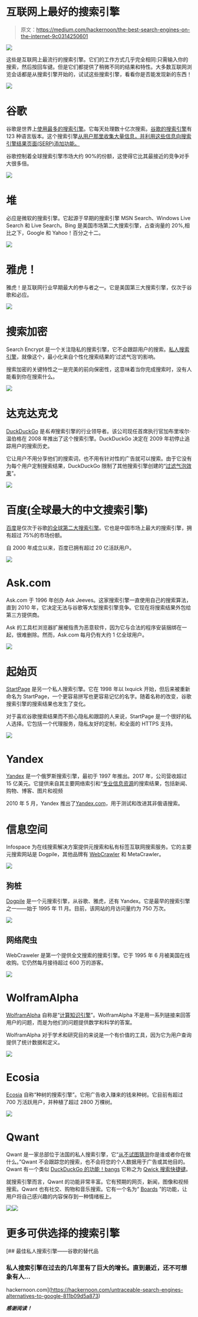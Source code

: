 # 互联网上最好的搜索引擎

> 原文：<https://medium.com/hackernoon/the-best-search-engines-on-the-internet-9c0314250601>

![](img/d30507bcb67509f480fe4c2f641198e3.png)

这些是互联网上最流行的搜索引擎。它们的工作方式几乎完全相同:只需输入你的搜索，然后按回车键。但是它们都提供了稍微不同的结果和特性。大多数互联网浏览会话都是从搜索引擎开始的，试试这些搜索引擎，看看你是否能发现新的东西！

[![](img/ba5fe6fc313db5e4d5b7edeac7063bf2.png)](https://www.google.com)

# 谷歌

谷歌是世界上[使用最多的搜索引擎](https://www.alexa.com/topsites/category/Computers/Internet/Searching/Search_Engines)。它每天处理数十亿次搜索。[谷歌的搜索引擎](https://en.wikipedia.org/wiki/Google_Search)有 123 种语言版本。这个搜索引擎[从用户那里收集大量信息，并利用这些信息向搜索引擎结果页面(SERP)添加功能。](https://hackernoon.com/tagged/engine)

谷歌控制着全球搜索引擎市场大约 90%的份额，这使得它比其最接近的竞争对手大很多倍。

[![](img/26d47614c8a11832718864e0bca31e02.png)](https://bing.com)

# 堆

必应是微软的搜索引擎。它起源于早期的搜索引擎 MSN Search、Windows Live Search 和 Live Search。Bing 是美国市场第二大搜索引擎，占查询量的 20%,相比之下，Google 和 Yahoo！百分之十二。

[![](img/f0fb97d04004992e37459f7f7a168415.png)](https://yahoo.com)

# 雅虎！

雅虎！是互联网行业早期最大的参与者之一。它是美国第三大搜索引擎，仅次于谷歌和必应。

[![](img/b843148eaaa139c50eda9b8c7e0873e7.png)](https://www.searchencrypt.com)

# 搜索加密

Search Encrypt 是一个关注隐私的搜索引擎，它不会跟踪用户的搜索。[私人搜索引擎](https://choosetoencrypt.com/search-engines/private-search-engines-a-complete-guide/)，就像这个，最小化来自个性化搜索结果的‘过滤气泡’的影响。

搜索加密的关键特性之一是完美的前向保密性，这意味着当你完成搜索时，没有人能看到你在搜索什么。

[![](img/1025d6046cbfc590f4b3d3fcbe6d312e.png)](https://duckduckgo.com)

# 达克达克戈

[DuckDuckGo](https://duckduckgo.com) 是*私有*搜索引擎的行业领导者。该公司现任首席执行官加布里埃尔·温伯格在 2008 年推出了这个搜索引擎。DuckDuckGo 决定在 2009 年初停止追踪用户的搜索历史。

它让用户不用分享他们的搜索词，也不用有针对性的广告就可以搜索。由于它没有为每个用户定制搜索结果，DuckDuckGo 限制了其他搜索引擎创建的“[过滤气泡效果](https://choosetoencrypt.com/news/filter-bubbles-searchencrypt-com-avoids/)”。

[![](img/9bb0e69ef69a50c277c30132fbc876ee.png)](http://www.baidu.com/)

# 百度(全球最大的中文搜索引擎)

[百度](http://baidu.com)是仅次于谷歌[的全球第二大搜索引擎](https://netmarketshare.com/search-engine-market-share.aspx?options=%7B%22filter%22%3A%7B%22%24and%22%3A%5B%7B%22deviceType%22%3A%7B%22%24in%22%3A%5B%22Desktop%2Flaptop%22%5D%7D%7D%5D%7D%2C%22dateLabel%22%3A%22Trend%22%2C%22attributes%22%3A%22share%22%2C%22group%22%3A%22searchEngine%22%2C%22sort%22%3A%7B%22share%22%3A-1%7D%2C%22id%22%3A%22searchEnginesDesktop%22%2C%22dateInterval%22%3A%22Monthly%22%2C%22dateStart%22%3A%222017-05%22%2C%22dateEnd%22%3A%222018-04%22%2C%22segments%22%3A%22-1000%22%7D)。它也是中国市场上最大的搜索引擎，拥有超过 75%的市场份额。

自 2000 年成立以来，百度已拥有超过 20 亿活跃用户。

[![](img/07d370fc7644f3a535eb70f34b4ed6a8.png)](http://ask.com)

# Ask.com

Ask.com 于 1996 年创办 Ask Jeeves。这家搜索引擎一直使用自己的搜索算法，直到 2010 年，它决定无法与谷歌等大型搜索引擎竞争。它现在将搜索结果外包给第三方提供商。

Ask 的工具栏浏览器扩展被指责为恶意软件，因为它与合法的程序安装捆绑在一起，很难删除。然而，Ask.com 每月仍有大约 1 亿全球用户。

[![](img/ae848dab59321571c1f8ef654d4d06fb.png)](https://www.startpage.com)

# 起始页

[StartPage](https://www.startpage.com) 是另一个私人搜索引擎。它在 1998 年以 Ixquick 开始，但后来被重新命名为 StartPage，一个更容易拼写也更容易记忆的名字。随着名称的改变，谷歌搜索引擎的搜索结果也发生了变化。

对于喜欢谷歌搜索结果而不担心隐私和跟踪的人来说，StartPage 是一个很好的私人选择。它包括一个代理服务，隐私友好的定制，和全面的 HTTPS 支持。

[![](img/6e9bf395477a3218efc5ee90dd5a511e.png)](http://yandex.com)

# Yandex

[Yandex](https://yandex.ru/) 是一个俄罗斯搜索引擎，最初于 1997 年推出。2017 年，公司营收超过 15 亿美元。它提供来自其主要网络索引和“[专业信息资源](https://en.wikipedia.org/wiki/Yandex_Search)的搜索结果，包括新闻、购物、博客、图片和视频

2010 年 5 月，Yandex 推出了[Yandex.com](http://yandex.com)，用于测试和改进其非俄语搜索。

# 信息空间

Infospace 为在线搜索解决方案提供元搜索和私有标签互联网搜索服务。它的主要元搜索网站是 Dogpile，其他品牌有 [WebCrawler](https://www.webcrawler.com/) 和 MetaCrawler。

[![](img/9348404830cd2304ef26d9515ba97789.png)](http://dogpile.com)

## 狗桩

[Dogpile](http://www.dogpile.com/) 是一个元搜索引擎，从谷歌、雅虎，还有 Yandex。它是最早的搜索引擎之一——始于 1995 年 11 月。目前，该网站的月访问量约为 750 万次。

[![](img/46a277ad0c6cad9cdb8abecb058941c6.png)](http://webcrawler.com)

## 网络爬虫

WebCraweler 是第一个提供全文搜索的搜索引擎。它于 1995 年 6 月被美国在线收购。它仍然每月接待超过 600 万的游客。

[![](img/6c51c4683def997ae171568923dccba9.png)](http://wolframalpha.com)

# WolframAlpha

[WolframAlpha](http://www.wolframalpha.com/) 自称是“[计算知识引擎](https://www.theguardian.com/technology/2009/may/21/1)”。WolframAlpha 不是用一系列链接来回答用户的问题，而是为他们的问题提供数学和科学的答案。

WolframAlpha 对于学术和研究目的来说是一个有价值的工具，因为它为用户查询提供了统计数据和定义。

[![](img/85a20d7de79f2708cfd5ea6e691a0c44.png)](http://ecosia.com)

# Ecosia

[Ecosia](http://ecosia.com) 自称“种树的搜索引擎”。它用广告收入赚来的钱来种树。它目前有超过 700 万活跃用户，并种植了超过 2800 万棵树。

[![](img/cf89976342875e320f7a6a8d577a1ced.png)](http://qwant.com)

# Qwant

Qwant 是一家总部位于法国的私人搜索引擎，它“[从不试图猜测](https://about.qwant.com/)你是谁或者你在做什么。”Qwant 不会跟踪您的搜索，也不会将您的个人数据用于广告或其他目的。Qwant 有一个类似 [DuckDuckGo 的功能！bangs](/digiprivacy/why-does-duckduckgo-offer-a-google-bang-ba75a98d382d) 它称之为 [Qwick 搜索快捷键](https://help.qwant.com/help/qwant-search/searching/how-use-qwick/#help_details)。

就搜索引擎而言，Qwant 的功能非常丰富。它有预期的网页，新闻，图像和视频搜索。Qwant 也有社交、购物和音乐搜索。它有一个名为“ [Boards](https://boards.qwant.com/?l=en) ”的功能，让用户将自己感兴趣的内容保存到一种情绪板上。

[![](img/369c47f55bb7fc6bf3c9eecb5012076d.png)](https://www.facebook.com/sharer/sharer.php?u=https%3A//hackernoon.com/the-best-search-engines-on-the-internet-9c0314250601)[![](img/499eaff0a68dbf808087e8e20413316a.png)](https://twitter.com/home?status=https%3A//hackernoon.com/the-best-search-engines-on-the-internet-9c0314250601%20by%20%40stewofkc)

# 更多可供选择的搜索引擎

[](https://hackernoon.com/untraceable-search-engines-alternatives-to-google-811b09d5a873) [## 最佳私人搜索引擎——谷歌的替代品

### 私人搜索引擎在过去的几年里有了巨大的增长。直到最近，还不可想象有人…

hackernoon.com](https://hackernoon.com/untraceable-search-engines-alternatives-to-google-811b09d5a873) 

***感谢阅读！***